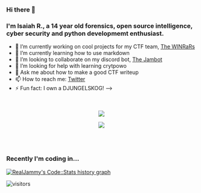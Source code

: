 ### Hi there 👋

### I'm Isaiah R., a 14 year old forensics, open source intelligence, cyber security and python developmemt enthusiast.

- 🔭 I’m currently working on cool projects for my CTF team, [The WINRaRs](https://ctftime.org/team/113086)
- 🌱 I’m currently learning how to use markdown
- 👯 I’m looking to collaborate on my discord bot, [The Jambot](https://github.com/RealJammy/The-Jambot)
- 🤔 I’m looking for help with learning crytpowo
- 💬 Ask me about how to make a good CTF writeup
- 📫 How to reach me: [Twitter](https://twitter.com/CaptureTheJam)
- ⚡ Fun fact: I own a DJUNGELSKOG!
-->

<div>
  <br />
  <p align="center" color=#c36587 background-color=#332e39>
    <img align="center" src="https://github-readme-stats.vercel.app/api/top-langs/?username=RealJammy&layout=compact&count_private=true&show_icons=true&theme=dracula" />
  </p>
  <p align="center" color=#c36587 background-color=#332e39">
    <img align="center" src="https://github-readme-stats.vercel.app/api?username=RealJammy&show_icons=true&hide_border=true&count_private=true&show_icons=true&theme=dracula" />
  </p>
</div>

<br />
<br />

### Recently I'm coding in...

<a href="https://codestats.net/users/RealJammy">
  <img src='https://codestats-readme.wegfan.cn/history-graph/RealJammy?width=850&height=300&timezone=00:00&history_days=21&max_languages=9&language_colors=["3e4053","f15854","5da5da","faa43a","60bd68","f17cb0","b2912f","decf3f","b276b2","808080"]' alt="RealJammy's Code::Stats history graph" />
</a>

 ![visitors](https://visitor-badge.laobi.icu/badge?page_id=RealJammy.RealJammy)
